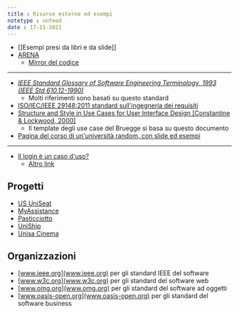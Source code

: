 ```yaml
---
title : Risorse esterne ed esempi
notetype : unfeed
date : 17-11-2021
---
```


* [[Esempi presi da libri e da slide]]
* [ARENA](../../assets/misc//ARENA.pdf)
  + [Mirror del codice](https://github.com/Tai-Iro/ARENA-Case-Study)
   
-------

* [*IEEE Standard Glossary of Software Engineering Terminology, 1993 (IEEE Std 610.12-1990)*](http://www.informatik.htw-dresden.de/~hauptman/SEI/IEEE_Standard_Glossary_of_Software_Engineering_Terminology%20.pdf)
  + Molti riferimenti sono basati su questo standard
* [ISO/IEC/IEEE 29148:2011 standard sull'ingegneria dei requisiti](https://edisciplinas.usp.br/pluginfile.php/1077344/mod_folder/content/0/iso-iec-ieee-29148-2011.pdf)
* [Structure and Style in Use Cases for User Interface Design [Constantine & Lockwood, 2000]](https://jordisan.net/uploads/wordpress/2015/12/structurestyle2.pdf)
  + Il template degli use case del Bruegge si basa su questo documento
* [Pagina del corso di un'università random, con slide ed esempi](http://www.dcs.glasgow.ac.uk/~simon/teaching/MechEngSE3/)

-------

* [Il login è un caso d'uso?](https://softwareengineering.stackexchange.com/questions/421008/if-logging-in-is-not-a-use-case-then-what-is-it-and-where-do-i-describe-it)
  + [Altro link](https://stackoverflow.com/questions/63970659/fixing-a-use-case-diagram-actor-boundaries-and-generalization)

## Progetti

* [US UniSeat](https://github.com/antonio-decaro/US_UniSeat/)
* [MyAssistance](https://github.com/aymen94/MyAssistance)
* [Pasticciotto](https://github.com/tonioromano97/pasticciotto)
* [UniShip](https://github.com/biagioboi/UniShip)
* [Unisa Cinema](https://github.com/Dom996/PROGETTO-INGEGNERIA-DEL-SOFTWARE)

## Organizzazioni
* [www.ieee.org](www.ieee.org) per gli standard IEEE del software
* [www.w3c.org](www.w3c.org) per gli standard del software web
* [www.omg.org](www.omg.org) per gli standard del software ad oggetti
* [www.oasis-open.org](www.oasis-open.org) per gli standard del software business
